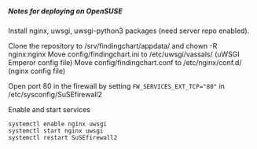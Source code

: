##### Notes for deploying on OpenSUSE

Install nginx, uwsgi, uwsgi-python3 packages (need server repo enabled).

Clone the repository to /srv/findingchart/appdata/ and chown -R nginx:nginx
Move config/findingchart.ini to /etc/uwsgi/vassals/ (uWSGI Emperor config file)
Move config/findingchart.conf to /etc/nginx/conf.d/ (nginx config file)

Open port 80 in the firewall by setting `FW_SERVICES_EXT_TCP="80"` in /etc/sysconfig/SuSEfirewall2

Enable and start services

```
systemctl enable nginx uwsgi
systemctl start nginx uwsgi
systemctl restart SuSEfirewall2
```

